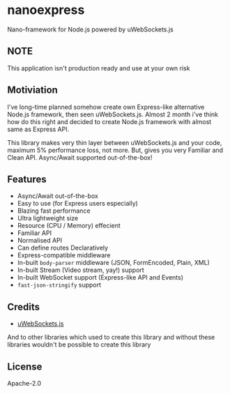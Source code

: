 # nanoexpress

Nano-framework for Node.js powered by uWebSockets.js

## NOTE

This application isn't production ready and use at your own risk

## Motiviation

I've long-time planned somehow create own Express-like alternative Node.js framework, then seen uWebSockets.js. Almost 2 month i've think how do this right and decided to create Node.js framework with almost same as Express API.

This library makes very thin layer between uWebSockets.js and your code, maximum 5% performance loss, not more. But, gives you very Familiar and Clean API. Async/Await supported out-of-the-box!

## Features

- Async/Await out-of-the-box
- Easy to use (for Express users especially)
- Blazing fast performance
- Ultra lightweight size
- Resource (CPU / Memory) effecient
- Familiar API
- Normalised API
- Can define routes Declaratively
- Express-compatible middleware
- In-built `body-parser` middleware (JSON, FormEncoded, Plain, XML)
- In-built Stream (Video stream, yay!) support
- In-built WebSocket support (Express-like API and Events)
- `fast-json-stringify` support

## Credits

- [uWebSockets.js](https://github.com/uNetworking/uWebSockets.js)

And to other libraries which used to create this library and without these libraries wouldn't be possible to create this library

## License

Apache-2.0

